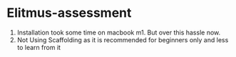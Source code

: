 # Elitmus-assessment

1) Installation took some time on macbook m1. But over this hassle now.
2) Not Using Scaffolding as it is recommended for beginners only and less to learn from it

